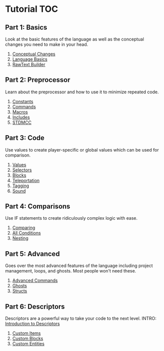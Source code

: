 # **Tutorial TOC**
## Part 1: Basics
Look at the basic features of the language as well as the conceptual changes you need to make in your head.<br />
1. [Conceptual Changes](https://github.com/7UKECREAT0R/MCCompiled/blob/main/Tutorials/1aConcepts.md)
2. [Language Basics](https://github.com/7UKECREAT0R/MCCompiled/blob/main/Tutorials/1bBasics.md)
3. [RawText Builder](https://github.com/7UKECREAT0R/MCCompiled/blob/main/Tutorials/1cRawtext.md)

## Part 2: Preprocessor
Learn about the preprocessor and how to use it to minimize repeated code.<br />
1. [Constants](https://github.com/7UKECREAT0R/MCCompiled/blob/main/Tutorials/2aConstants.md)
2. [Commands](https://github.com/7UKECREAT0R/MCCompiled/blob/main/Tutorials/2bCommands.md)
3. [Macros](https://github.com/7UKECREAT0R/MCCompiled/blob/main/Tutorials/2cMacros.md)
4. [Includes](https://github.com/7UKECREAT0R/MCCompiled/blob/main/Tutorials/2dIncludes.md)
5. [STDMCC](https://github.com/7UKECREAT0R/MCCompiled/blob/main/Tutorials/2eStdmcc.md)

## Part 3: Code
Use values to create player-specific or global values which can be used for comparison.<br />
1. [Values](https://github.com/7UKECREAT0R/MCCompiled/blob/main/Tutorials/3aValues.md)
2. [Selectors](https://github.com/7UKECREAT0R/MCCompiled/blob/main/Tutorials/3bSelectors.md)
3. [Blocks](https://github.com/7UKECREAT0R/MCCompiled/blob/main/Tutorials/3cBlocks.md)
4. [Teleportation](https://github.com/7UKECREAT0R/MCCompiled/blob/main/Tutorials/3dTeleportation.md)
5. [Tagging](https://github.com/7UKECREAT0R/MCCompiled/blob/main/Tutorials/3eTagging.md)
6. [Sound](https://github.com/7UKECREAT0R/MCCompiled/blob/main/Tutorials/3fSound.md)

## Part 4: Comparisons
Use IF statements to create ridiculously complex logic with ease.<br />
1. [Comparing](https://github.com/7UKECREAT0R/MCCompiled/blob/main/Tutorials/4aComparing.md)
2. [All Conditions](https://github.com/7UKECREAT0R/MCCompiled/blob/main/Tutorials/4bConditions.md)
3. [Nesting](https://github.com/7UKECREAT0R/MCCompiled/blob/main/Tutorials/4cNesting.md)

## Part 5: Advanced
Goes over the most advanced features of the language including project management, loops, and ghosts. Most people won't need these.<br />
1. [Advanced Commands](https://github.com/7UKECREAT0R/MCCompiled/blob/main/Tutorials/5aAdvanced.md)
2. [Ghosts](https://github.com/7UKECREAT0R/MCCompiled/blob/main/Tutorials/5bGhosts.md)
3. [Structs](https://github.com/7UKECREAT0R/MCCompiled/blob/main/Tutorials/5cStructs.md)

## Part 6: Descriptors
Descriptors are a powerful way to take your code to the next level.
INTRO: [Introduction to Descriptors](https://github.com/7UKECREAT0R/MCCompiled/blob/main/Tutorials/6Intro.md)
1. [Custom Items](https://github.com/7UKECREAT0R/MCCompiled/blob/main/Tutorials/6aItems.md)
2. [Custom Blocks](https://github.com/7UKECREAT0R/MCCompiled/blob/main/Tutorials/6bBlock.md)
3. [Custom Entities](https://github.com/7UKECREAT0R/MCCompiled/blob/main/Tutorials/6cEntities.md)
